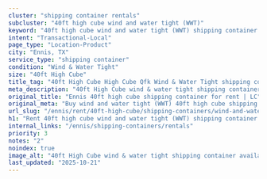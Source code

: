 ```yaml
---
cluster: "shipping container rentals"
subcluster: "40ft high cube wind and water tight (WWT)"
keyword: "40ft high cube wind and water tight (WWT) shipping container for rent Ennis, TX"
intent: "Transactional-Local"
page_type: "Location-Product"
city: "Ennis, TX"
service_type: "shipping container"
condition: "Wind & Water Tight"
size: "40ft High Cube"
title_tag: "40ft High Cube High Cube Qfk Wind & Water Tight shipping container Sales in Ennis | LC Container"
meta_description: "40ft High Cube wind & water tight shipping container sales in Ennis. High cube containers with extra height. Fast delivery, competitive pricing. Serving shipping containers area. Quote ID: YWA. Call (214) 524-4168 for your free quote today."
original_title: "Ennis 40ft high cube shipping container for rent | LC"
original_meta: "Buy wind and water tight (WWT) 40ft high cube shipping container rent with local delivery in Ennis, TX. LC Container — local Since 2003. Request a fast quote today."
url_slug: "/ennis/rent/40ft-high-cube/shipping-containers/wind-and-water-tight-wwt"
h1: "Rent 40ft high cube wind and water tight (WWT) shipping container in Ennis"
internal_links: "/ennis/shipping-containers/rentals"
priority: 3
notes: "2"
noindex: true
image_alt: "40ft High Cube wind & water tight shipping container available for delivery in Ennis"
last_updated: "2025-10-21"
---
```


<!-- TODO: Add unique city/inventory copy, images, and internal links here. -->
